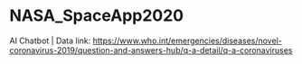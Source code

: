# NASA_SpaceApp2020
AI Chatbot | 
Data link: 
https://www.who.int/emergencies/diseases/novel-coronavirus-2019/question-and-answers-hub/q-a-detail/q-a-coronaviruses
